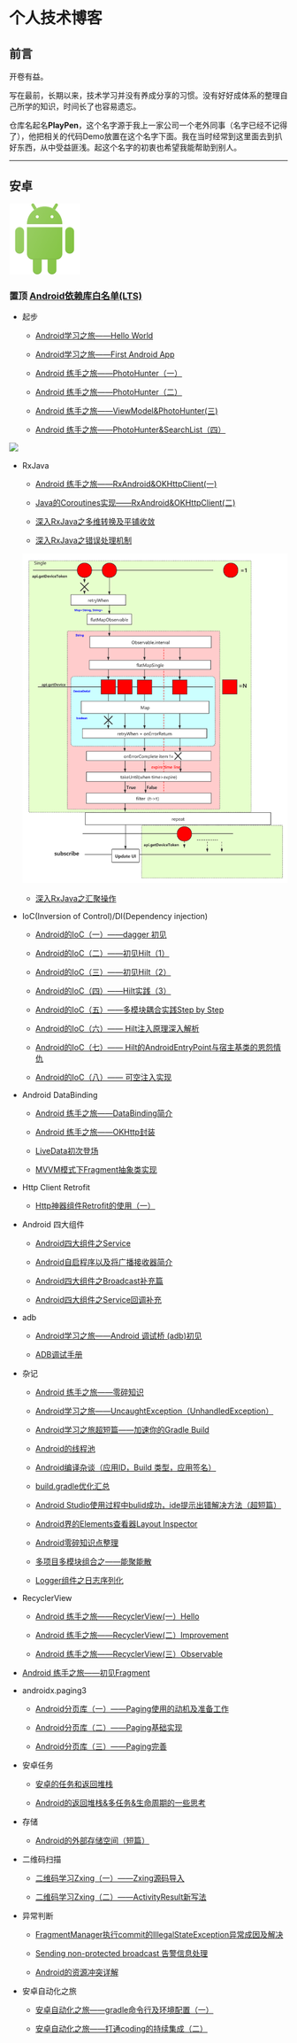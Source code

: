 # 个人技术博客

## 前言

开卷有益。

写在最前，长期以来，技术学习并没有养成分享的习惯。没有好好成体系的整理自己所学的知识，时间长了也容易遗忘。

仓库名起名**PlayPen**，这个名字源于我上一家公司一个老外同事（名字已经不记得了），他把相关的代码Demo放置在这个名字下面。我在当时经常到这里面去到扒好东西，从中受益匪浅。起这个名字的初衷也希望我能帮助到别人。

------

## 安卓

![](/images/logo_android.png)

### 置顶 [Android依赖库白名单(LTS)](https://github.com/soapgu/PlayPen/wiki/Android%E4%BE%9D%E8%B5%96%E5%BA%93%E7%99%BD%E5%90%8D%E5%8D%95(LTS))


- 起步
  - [Android学习之旅——Hello World](https://github.com/soapgu/PlayPen/issues/1)
  
  - [Android学习之旅——First Android App](https://github.com/soapgu/PlayPen/issues/2)
 
  - [Android 练手之旅——PhotoHunter（一）](https://github.com/soapgu/PlayPen/issues/3)
    
  - [Android 练手之旅——PhotoHunter（二）](https://github.com/soapgu/PlayPen/issues/4)
    
  - [Android 练手之旅——ViewModel&PhotoHunter(三)](https://github.com/soapgu/PlayPen/issues/7)
  
  - [Android 练手之旅——PhotoHunter&SearchList（四）](https://github.com/soapgu/PlayPen/issues/16)

![](http://reactivex.io/assets/Rx_Logo_S.png)

- RxJava 
    - [Android 练手之旅——RxAndroid&OKHttpClient(一)](https://github.com/soapgu/PlayPen/issues/5)
    
    - [Java的Coroutines实现——RxAndroid&OKHttpClient(二)](https://github.com/soapgu/PlayPen/issues/19)
    
    - [深入RxJava之多维转换及平铺收敛](https://github.com/soapgu/PlayPen/issues/29)
    
    - [深入RxJava之错误处理机制](https://github.com/soapgu/PlayPen/issues/30)
  
    ![](/images/公告导览更新RX示意图.png)

    - [深入RxJava之汇聚操作](https://github.com/soapgu/PlayPen/issues/45)
- IoC(Inversion of Control)/DI(Dependency injection)
  
  - [Android的IoC（一）——dagger 初见](https://github.com/soapgu/PlayPen/issues/32)  
  
  - [Android的IoC（二）——初见Hilt（1）](https://github.com/soapgu/PlayPen/issues/33)

  - [Android的IoC（三）——初见Hilt（2）](https://github.com/soapgu/PlayPen/issues/34)

  - [Android的IoC（四）——Hilt实践（3）](https://github.com/soapgu/PlayPen/issues/35)

  - [Android的IoC（五）——多模块耦合实践Step by Step](https://github.com/soapgu/PlayPen/issues/37)
  
  - [Android的IoC（六）—— Hilt注入原理深入解析](https://github.com/soapgu/PlayPen/issues/42)
  
  - [Android的IoC（七）—— Hilt的AndroidEntryPoint与宿主基类的恩怨情仇](https://github.com/soapgu/PlayPen/issues/52)
  
  - [Android的IoC（八）—— 可空注入实现](https://github.com/soapgu/PlayPen/issues/53)
  
- Android DataBinding
  
  - [Android 练手之旅——DataBinding简介](https://github.com/soapgu/PlayPen/issues/6)

  - [Android 练手之旅——OKHttp封装](https://github.com/soapgu/PlayPen/issues/9)

  - [LiveData初次登场](https://github.com/soapgu/PlayPen/issues/28)
  
  - [MVVM模式下Fragment抽象类实现](https://github.com/soapgu/PlayPen/issues/51)

- Http Client Retrofit
  
  - [Http神器组件Retrofit的使用（一）](https://github.com/soapgu/PlayPen/issues/47)
  
- Android 四大组件
  
  - [Android四大组件之Service](https://github.com/soapgu/PlayPen/issues/39) 
  
  - [Android自启程序以及将广播接收器简介](https://github.com/soapgu/PlayPen/issues/31)
  
  - [Android四大组件之Broadcast补充篇](https://github.com/soapgu/PlayPen/issues/40) 
  
  - [Android四大组件之Service回调补充](https://github.com/soapgu/PlayPen/issues/41)
  
- adb
  - [Android学习之旅——Android 调试桥 (adb)初见](https://github.com/soapgu/PlayPen/issues/10)

  - [ADB调试手册](https://github.com/soapgu/PlayPen/issues/22)
  
- 杂记 
  - [Android 练手之旅——零碎知识](https://github.com/soapgu/PlayPen/issues/8)

  - [Android学习之旅——UncaughtException（UnhandledException）](https://github.com/soapgu/PlayPen/issues/11)

  - [Android学习之旅超短篇——加速你的Gradle Build](https://github.com/soapgu/PlayPen/issues/20)

  - [Android的线程池](https://github.com/soapgu/PlayPen/issues/27)
  
  - [Android编译杂谈（应用ID，Build 类型，应用签名）](https://github.com/soapgu/PlayPen/issues/36) 

  - [build.gradle优化汇总](https://github.com/soapgu/PlayPen/issues/38)
  
  - [Android Studio使用过程中bulid成功，ide提示出错解决方法（超短篇）](https://github.com/soapgu/PlayPen/issues/43)
  
  - [Android界的Elements查看器Layout Inspector](https://github.com/soapgu/PlayPen/issues/48)
  
  - [Android零碎知识点整理](https://github.com/soapgu/PlayPen/issues/55)
  
  - [多项目多模块组合之——能聚能散](https://github.com/soapgu/PlayPen/issues/56)
  
  - [Logger组件之日志序列化](https://github.com/soapgu/PlayPen/issues/57)


- RecyclerView
  - [Android 练手之旅——RecyclerView(一）Hello](https://github.com/soapgu/PlayPen/issues/12)

  - [Android 练手之旅——RecyclerView(二）Improvement](https://github.com/soapgu/PlayPen/issues/13)

  - [Android 练手之旅——RecyclerView(三）Observable](https://github.com/soapgu/PlayPen/issues/14)

- [Android 练手之旅——初见Fragment](https://github.com/soapgu/PlayPen/issues/15)
  
- androidx.paging3
  - [Android分页库（一）——Paging使用的动机及准备工作](https://github.com/soapgu/PlayPen/issues/17)

  - [Android分页库（二）——Paging基础实现](https://github.com/soapgu/PlayPen/issues/18)
  
  - [Android分页库（三）——Paging完善](https://github.com/soapgu/PlayPen/issues/21)
     
- 安卓任务
  - [安卓的任务和返回堆栈](https://github.com/soapgu/PlayPen/issues/23)
  
  - [Android的返回堆栈&多任务&生命周期的一些思考](https://github.com/soapgu/PlayPen/issues/24)
- 存储
  - [Android的外部存储空间（短篇）](https://github.com/soapgu/PlayPen/issues/44)

- 二维码扫描
  - [二维码学习Zxing（一）——Zxing源码导入](https://github.com/soapgu/PlayPen/issues/25)
    
  - [二维码学习Zxing（二）——ActivityResult新写法](https://github.com/soapgu/PlayPen/issues/26)

- 异常判断

  - [FragmentManager执行commit的IllegalStateException异常成因及解决](https://github.com/soapgu/PlayPen/issues/49)
  
  - [Sending non-protected broadcast 告警信息处理](https://github.com/soapgu/PlayPen/issues/50)
  
  - [Android的资源冲突详解](https://github.com/soapgu/PlayPen/issues/54)
- 安卓自动化之旅
  
  - [安卓自动化之旅——gradle命令行及环境配置（一）](https://github.com/soapgu/PlayPen/issues/59)

  - [安卓自动化之旅——打通coding的持续集成（二）](https://github.com/soapgu/PlayPen/issues/60)   

